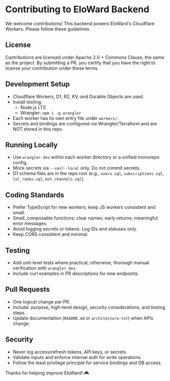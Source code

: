 # Contributing to EloWard Backend

We welcome contributions! This backend powers EloWard's Cloudflare Workers. Please follow these guidelines.

## License

Contributions are licensed under Apache 2.0 + Commons Clause, the same as the project. By submitting a PR, you certify that you have the right to license your contribution under these terms.

## Development Setup

- Cloudflare Workers, D1, R2, KV, and Durable Objects are used.
- Install tooling:
  - Node.js LTS
  - Wrangler: `npm i -g wrangler`
- Each worker has its own entry file under `workers/`.
- Secrets and bindings are configured via Wrangler/Terraform and are NOT stored in this repo.

## Running Locally

- Use `wrangler dev` within each worker directory or a unified monorepo config.
- Mock secrets via `--var`/`--local` only. Do not commit secrets.
- D1 schema files are in the repo root (e.g., `users.sql`, `subscriptions.sql`, `lol_ranks.sql`, `bot_channels.sql`).

## Coding Standards

- Prefer TypeScript for new workers; keep JS workers consistent and small.
- Small, composable functions; clear names; early returns; meaningful error messages.
- Avoid logging secrets or tokens. Log IDs and statuses only.
- Keep CORS consistent and minimal.

## Testing

- Add unit-level tests where practical; otherwise, thorough manual verification with `wrangler dev`.
- Include curl examples in PR descriptions for new endpoints.

## Pull Requests

- One logical change per PR.
- Include: purpose, high-level design, security considerations, and testing steps.
- Update documentation (`README.md` or `architecture.txt`) when APIs change.

## Security

- Never log access/refresh tokens, API keys, or secrets.
- Validate inputs and enforce internal auth for write operations.
- Follow the least privilege principle for service bindings and DB access.

Thanks for helping improve EloWard! 🎮
